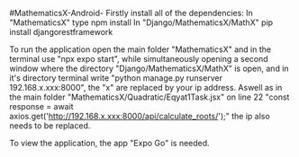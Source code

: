 #MathematicsX-Android-
Firstly install all of the dependencies: In "MathematicsX" type npm install In "Django/MathematicsX/MathX" pip install djangorestframework

To run the application open the main folder "MathematicsX" and in the terminal use "npx expo start", while simultaneously opening a second window where the directory "Django/MathematicsX/MathX" is open, and in it's directory terminal write "python manage.py runserver 192.168.x.xxx:8000", the "x" are replaced by your ip address. Aswell as in the main folder "MathematicsX/Quadratic/Eqyat1Task.jsx" on line 22 "const response = await axios.get('http://192.168.x.xxx:8000/api/calculate_roots/');" the ip also needs to be replaced.

To view the application, the app "Expo Go" is needed.
